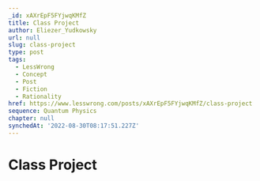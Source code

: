 ```yaml
---
_id: xAXrEpF5FYjwqKMfZ
title: Class Project
author: Eliezer_Yudkowsky
url: null
slug: class-project
type: post
tags:
  - LessWrong
  - Concept
  - Post
  - Fiction
  - Rationality
href: https://www.lesswrong.com/posts/xAXrEpF5FYjwqKMfZ/class-project
sequence: Quantum Physics
chapter: null
synchedAt: '2022-08-30T08:17:51.227Z'
---
```


# Class Project
